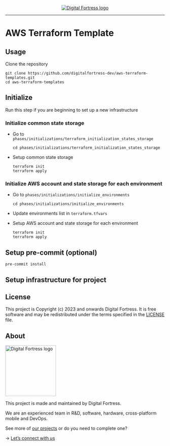 <p align="center">
  <a href="https://www.digitalfortress.dev/">
    <picture>
      <source media="(prefers-color-scheme: dark)" srcset="https://instalent-bucket-s3.s3.ap-southeast-1.amazonaws.com/logo/Digital+Fortress+-+Logo.png">
      <img alt="Digital Fortress logo" src="https://instalent-bucket-s3.s3.ap-southeast-1.amazonaws.com/logo/Digital+Fortress+-+Logo.png">
    </picture>    
  </a>
</p>

---

# AWS Terraform Template

## Usage

Clone the repository
```
git clone https://github.com/digitalfortress-dev/aws-terraform-templates.git
cd aws-terraform-templates
```

## Initialize

Run this step if you are beginning to set up a new infrastructure

### Initialize common state storage

- Go to `phases/initializations/terraform_initialization_states_storage`

  ```
  cd phases/initializations/terraform_initialization_states_storage
  ```

- Setup common state storage

  ```
  terraform init
  terraform apply
  ```

### Initialize AWS account and state storage for each environment

- Go to `phases/initializations/initialize_environments`

  ```
  cd phases/initializations/initialize_environments
  ```

- Update environments list in `terraform.tfvars`

- Setup AWS account and state storage for each environment

  ```
  terraform init
  terraform apply
  ```

## Setup pre-commit (optional)

```
pre-commit install
```

## Setup infrastructure for project

## License

This project is Copyright (c) 2023 and onwards Digital Fortress. It is free software and may be redistributed under the terms specified in the [LICENSE] file.

[LICENSE]: /LICENSE

## About
<a href="https://www.digitalfortress.dev/">
  <picture>
    <source media="(prefers-color-scheme: dark)" srcset="https://instalent-bucket-s3.s3.ap-southeast-1.amazonaws.com/logo/Digital+Fortress+-+Logo.png">
    <img alt="Digital Fortress logo" src="https://instalent-bucket-s3.s3.ap-southeast-1.amazonaws.com/logo/Digital+Fortress+-+Logo.png" width="160">
  </picture>
</a>

This project is made and maintained by Digital Fortress.

We are an experienced team in R&D, software, hardware, cross-platform mobile and DevOps.

See more of [our projects][projects] or do you need to complete one?

-> [Let’s connect with us][website]

[projects]: https://github.com/digitalfortress-dev
[website]: https://www.digitalfortress.dev

